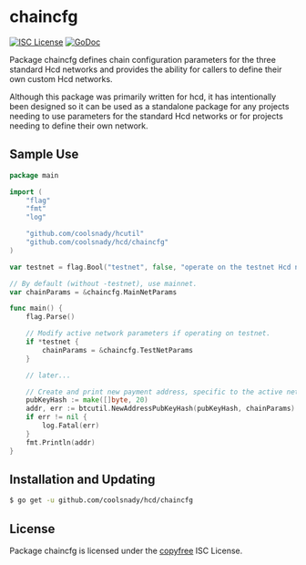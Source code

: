 chaincfg
========

[![ISC License](http://img.shields.io/badge/license-ISC-blue.svg)](http://copyfree.org)
[![GoDoc](https://img.shields.io/badge/godoc-reference-blue.svg)](http://godoc.org/github.com/coolsnady/hcd/chaincfg)

Package chaincfg defines chain configuration parameters for the three standard
Hcd networks and provides the ability for callers to define their own custom
Hcd networks.

Although this package was primarily written for hcd, it has intentionally been
designed so it can be used as a standalone package for any projects needing to
use parameters for the standard Hcd networks or for projects needing to
define their own network.

## Sample Use

```Go
package main

import (
	"flag"
	"fmt"
	"log"

	"github.com/coolsnady/hcutil"
	"github.com/coolsnady/hcd/chaincfg"
)

var testnet = flag.Bool("testnet", false, "operate on the testnet Hcd network")

// By default (without -testnet), use mainnet.
var chainParams = &chaincfg.MainNetParams

func main() {
	flag.Parse()

	// Modify active network parameters if operating on testnet.
	if *testnet {
		chainParams = &chaincfg.TestNetParams
	}

	// later...

	// Create and print new payment address, specific to the active network.
	pubKeyHash := make([]byte, 20)
	addr, err := btcutil.NewAddressPubKeyHash(pubKeyHash, chainParams)
	if err != nil {
		log.Fatal(err)
	}
	fmt.Println(addr)
}
```

## Installation and Updating

```bash
$ go get -u github.com/coolsnady/hcd/chaincfg
```

## License

Package chaincfg is licensed under the [copyfree](http://copyfree.org) ISC
License.
